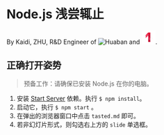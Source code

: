 # Node.js 浅尝辄止

By Kaidi, ZHU, R&D Engineer of ![Huaban](http://huaban.com/img/about/about_vig_web_icon_32px.png) and ![+1](+1.png).

## 正确打开姿势

> 预备工作：请确保已安装 Node.js 在你的电脑。

1. 安装 [Start Server](https://github.com/xudafeng/startserver) 依赖。执行 `$ npm install`。
2. 启动它，执行 `$ npm start` 。
3. 在弹出的浏览器窗口中点击 `tasted.md` 即可。
4. 若非幻灯片形式，则勾选右上方的 `slide` 单选框。

